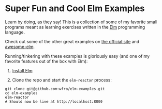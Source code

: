 # Super Fun and Cool Elm Examples

Learn by doing, as they say! This is a collection of some of my favorite small programs meant as learning exercises
written in the [Elm](http://elm-lang.org/) programming language.

Check out some of the other great examples on [the official site](http://elm-lang.org/examples) and [awesome-elm](https://github.com/isRuslan/awesome-elm#examples).

Running/tinkering with these examples is gloriously easy (and one of my favorite features out of the box with Elm):

1. [Install Elm](http://guide.elm-lang.org/get_started.html)

1. Clone the repo and start the `elm-reactor` process:

```
git clone git@github.com:wfro/elm-examples.git
cd elm-examples
elm-reactor
# Should now be live at http://localhost:8000
```

